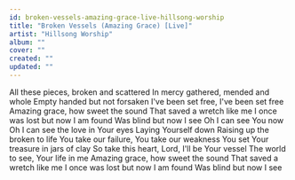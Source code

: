 ```yaml
---
id: broken-vessels-amazing-grace-live-hillsong-worship
title: "Broken Vessels (Amazing Grace) [Live]"
artist: "Hillsong Worship"
album: ""
cover: ""
created: ""
updated: ""
---
```


All these pieces, broken and scattered
In mercy gathered, mended and whole
Empty handed but not forsaken
I've been set free, I've been set free
Amazing grace, how sweet the sound
That saved a wretch like me
I once was lost but now I am found
Was blind but now I see
Oh I can see You now
Oh I can see the love in Your eyes
Laying Yourself down
Raising up the broken to life
You take our failure, You take our weakness
You set Your treasure in jars of clay
So take this heart, Lord, I'll be Your vessel
The world to see, Your life in me
Amazing grace, how sweet the sound
That saved a wretch like me
I once was lost but now I am found
Was blind but now I see